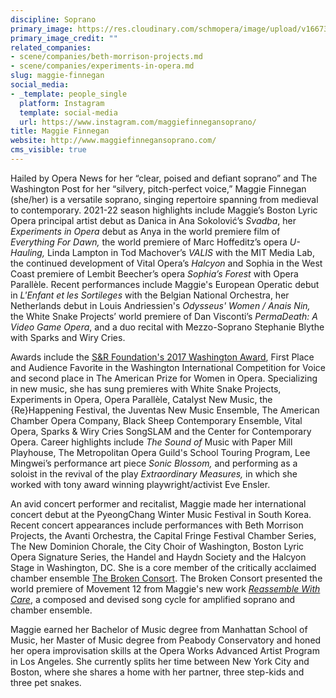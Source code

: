```yaml
---
discipline: Soprano
primary_image: https://res.cloudinary.com/schmopera/image/upload/v1667354789/media/2022/11/MaggieFinnegan_tzk0dt.jpg
primary_image_credit: ""
related_companies:
- scene/companies/beth-morrison-projects.md
- scene/companies/experiments-in-opera.md
slug: maggie-finnegan
social_media:
- _template: people_single
  platform: Instagram
  template: social-media
  url: https://www.instagram.com/maggiefinnegansoprano/
title: Maggie Finnegan
website: http://www.maggiefinnegansoprano.com/
cms_visible: true
---
```

Hailed by Opera News for her “clear, poised and defiant soprano” and The Washington Post for her “silvery, pitch-perfect voice,” Maggie Finnegan (she/her) is a versatile soprano, singing repertoire spanning from medieval to contemporary. 2021-22 season highlights include Maggie’s Boston Lyric Opera principal artist debut as Danica in Ana Sokolović’s _Svadba_, her _Experiments in Opera_ debut as Anya in the world premiere film of _Everything For Dawn,_ the world premiere of Marc Hoffeditz’s opera _U-Hauling,_ Linda Lampton in Tod Machover’s _VALIS_ with the MIT Media Lab, the continued development of Vital Opera’s _Halcyon_ and Sophia in the West Coast premiere of Lembit Beecher’s opera _Sophia’s Forest_ with Opera Parallèle. Recent performances include Maggie's European Operatic debut in _L'Enfant et les Sortileges_ with the Belgian National Orchestra, her Netherlands debut in Louis Andriessien's _Odysseus' Women / Anais Nin,_ the White Snake Projects’ world premiere of Dan Visconti’s _PermaDeath: A Video Game Opera_, and a duo recital with Mezzo-Soprano Stephanie Blythe with Sparks and Wiry Cries.

Awards include the [S&R Foundation's 2017 Washington Award](http://sandrfoundation.org/programs/awards/winners/list/8/2016), First Place and Audience Favorite in the Washington International Competition for Voice and second place in The American Prize for Women in Opera. Specializing in new music, she has sung premieres with White Snake Projects, Experiments in Opera, Opera Parallèle, Catalyst New Music, the {Re}Happening Festival, the Juventas New Music Ensemble, The American Chamber Opera Company, Black Sheep Contemporary Ensemble, Vital Opera, Sparks & Wiry Cries SongSLAM and the Center for Contemporary Opera. Career highlights include _The Sound of_ Music with Paper Mill Playhouse, The Metropolitan Opera Guild's School Touring Program, Lee Mingwei’s performance art piece _Sonic Blossom,_ and performing as a soloist in the revival of the play _Extraordinary Measures,_ in which she worked with tony award winning playwright/activist Eve Ensler.

An avid concert performer and recitalist, Maggie made her international concert debut at the PyeongChang Winter Music Festival in South Korea. Recent concert appearances include performances with Beth Morrison Projects, the Avanti Orchestra, the Capital Fringe Festival Chamber Series, The New Dominion Chorale, the City Choir of Washington, Boston Lyric Opera Signature Series, the Handel and Haydn Society and the Halcyon Stage in Washington, DC. She is a core member of the critically acclaimed chamber ensemble [The Broken Consort](https://www.thebrokenconsort.com/). The Broken Consort presented the world premiere of Movement 12 from Maggie's new work [_Reassemble With Care_](https://www.reassemblewithcare.com/), a composed and devised song cycle for amplified soprano and chamber ensemble.

Maggie earned her Bachelor of Music degree from Manhattan School of Music, her Master of Music degree from Peabody Conservatory and honed her opera improvisation skills at the Opera Works Advanced Artist Program in Los Angeles. She currently splits her time between New York City and Boston, where she shares a home with her partner, three step-kids and three pet snakes.